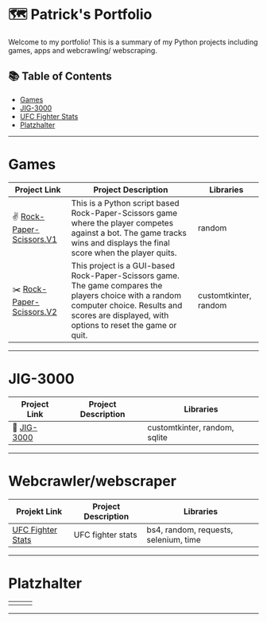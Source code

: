 # 🗺 Patrick's Portfolio

Welcome to my portfolio! This is a summary of my Python projects including games, apps and webcrawling/ webscraping. 

## 📚 Table of Contents
- [Games](#games)
- [JIG-3000](#jig-3000)
- [UFC Fighter Stats](#webcrawler/webscraper)
- [Platzhalter](#platzhalter)

***

# Games

| Project Link | Project Description | Libraries |
|---|---|---|
| ✌️ [Rock-Paper-Scissors.V1](https://github.com/Patrickularly/RPS.V1) | This is a Python script based Rock-Paper-Scissors game where the player competes against a bot. The game tracks wins and displays the final score when the player quits. | random |
| ✂️ [Rock-Paper-Scissors.V2](https://github.com/Patrickularly/RPS.V2) | This project is a GUI-based Rock-Paper-Scissors game. The game compares the players choice with a random computer choice. Results and scores are displayed, with options to reset the game or quit. | customtkinter, random |

***

# JIG-3000

| Project Link | Project Description | Libraries |
|---|---|---|
| 🤖 [JIG-3000](https://github.com/Patrickularly/JIG_3000) |  | customtkinter, random, sqlite |

***

# Webcrawler/webscraper

| Projekt Link | Project Description | Libraries |
|---|---|---|
| [UFC Fighter Stats](https://github.com/Patrickularly/WebScraWler) | UFC fighter stats | bs4, random, requests, selenium, time |

***

# Platzhalter

||||
|---|---|---|
| []() |||

***